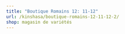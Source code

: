 ```yaml
---
title: "Boutique Romains 12: 11-12"
url: /kinshasa/boutique-romains-12-11-12-2/
shop: magasin de variétés
---
```

